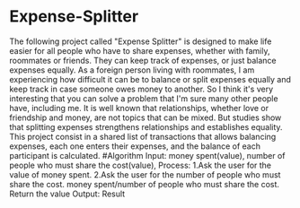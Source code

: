 # Expense-Splitter
The following project called "Expense Splitter" is designed to make life easier for all people who have to share expenses, whether with family, roommates or friends. They can keep track of expenses, or just balance expenses equally.
As a foreign person living with roommates, I am experiencing how difficult it can be to balance or split expenses equally and keep track in case someone owes money to another. So I think it's very interesting that you can solve a problem that I'm sure many other people have, including me.
It is well known that relationships, whether love or friendship and money, are not topics that can be mixed. But studies show that splitting expenses strengthens relationships and establishes equality.
This project consist in a shared list of transactions that allows balancing expenses, each one enters their expenses, and the balance of each participant is calculated.
#Algorithm
Input: money spent(value), number of people who must share the cost(value),
Process: 
  1.Ask the user for the value of money spent.
  2.Ask the user for the number of people who must share the cost.
    money spent/number of people who must share the cost.
    Return the value
Output: Result

